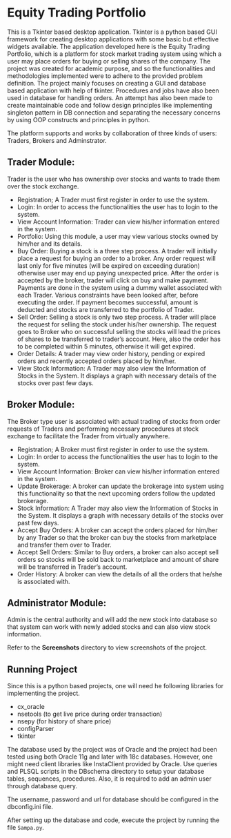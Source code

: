 # Equity Trading Portfolio

This is a Tkinter based desktop application. Tkinter is a python based GUI framework for creating desktop applications with some basic but effective widgets available. The application developed here is the Equity Trading Portfolio, which is a platform for stock market trading system using which a user may place orders for buying or selling shares of the company. The project was created for academic purpose, and so the functionalities and methodologies implemented were to adhere to the provided problem definition.
The project mainly focuses on creating a GUI and database based application with help of tkinter. Procedures and jobs have also been used in database for handling orders. An attempt has also been made to create maintainable code and follow design principles like implementing singleton pattern in DB connection and separating the necessary concerns by using OOP constructs and principles in python.

The platform supports and works by collaboration of three kinds of users: Traders, Brokers and Adminstrator.

## Trader Module:

Trader is the user who has ownership over stocks and wants to trade them over the stock exchange. 
* Registration; A Trader must first register in order to use the system.
* Login: In order to access the functionalities the user has to login to the system.
* View Account Information: Trader can view his/her information entered in the system.
* Portfolio: Using this module, a user may view various stocks owned by him/her and its details.
* Buy Order: Buying a stock is a three step process. A trader will initially place a request for buying an order to a broker. Any order request will last only for five minutes (will be expired on exceeding duration) otherwise user may end up paying unexpected price. After the order is accepted by the broker, trader will click on buy and make payment. Payments are done in the system using a dummy wallet associated with each Trader. Various constraints have been looked after, before executing the order. If payment becomes successful, amount is deducted and stocks are transferred to the portfolio of Trader.
* Sell Order: Selling a stock is only two step process. A trader will place the request for selling the stock under his/her ownership. The request goes to Broker who on successful selling the stocks will lead the prices of shares to be transferred to trader’s account. Here, also the order has to be completed within 5 minutes, otherwise it will get expired.
* Order Details: A trader may view order history, pending or expired orders and recently accepted orders placed by him/her.
* View Stock Information: A Trader may also view the Information of Stocks in the System. It displays a graph with necessary details of the stocks over past few days.

## Broker Module:
The Broker type user is associated with actual trading of stocks from order requests of Traders and performing necessary procedures at stock exchange to facilitate the Trader from virtually anywhere.
* Registration; A Broker must first register in order to use the system.
* Login: In order to access the functionalities the user has to login to the system.
* View Account Information: Broker can view his/her information entered in the system.
* Update Brokerage: A broker can update the brokerage into system using this functionality so that the next upcoming orders follow the updated brokerage.
* Stock Information: A Trader may also view the Information of Stocks in the System. It displays a graph with necessary details of the stocks over past few days.
* Accept Buy Orders: A broker can accept the orders placed for him/her by any Trader so that the broker can buy the stocks from marketplace and transfer them over to Trader.
* Accept Sell Orders: Similar to Buy orders, a broker can also accept sell orders so stocks will be sold back to marketplace and amount of share will be transferred in Trader’s account.
* Order History: A broker can view the details of all the orders that he/she is associated with.

## Administrator Module:
Admin is the central authority and will add the new stock into database so that system can work with newly added stocks and can also view stock information.

Refer to the **Screenshots** directory to view screenshots of the project.

## Running Project

Since this is a python based projects, one will need he following libraries for implementing the project.
* cx_oracle
* nsetools (to get live price during order transaction)
* nsepy (for history of share price)
* configParser
* tkinter

The database used by the project was of Oracle and the project had been tested using both Oracle 11g and later with 18c databases. However, one might need client libraries like InstaClient provided by Oracle. Use queries and PLSQL scripts in the DBschema directory to setup your database tables, sequences, procedures. Also, it is required to add an admin user through database query.

The username, password and url for database should be configured in the dbconfig.ini file.

After setting up the database and code, execute the project by running the file `Sampa.py`.
